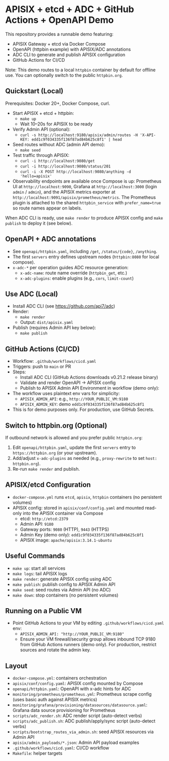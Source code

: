# APISIX + etcd + ADC + GitHub Actions + OpenAPI Demo

This repository provides a runnable demo featuring:

- APISIX Gateway + etcd via Docker Compose
- OpenAPI (httpbin example) with APISIX/ADC annotations
- ADC CLI to generate and publish APISIX configuration
- GitHub Actions for CI/CD

Note: This demo routes to a local `httpbin` container by default for offline use. You can optionally switch to the public `httpbin.org`.

## Quickstart (Local)

Prerequisites: Docker 20+, Docker Compose, curl.

- Start APISIX + etcd + httpbin:
  - `make up`
  - Wait 10–20s for APISIX to be ready
- Verify Admin API (optional):
  - `curl -s http://localhost:9180/apisix/admin/routes -H 'X-API-KEY: edd1c9f034335f136f87ad84b625c8f1' | head`
- Seed routes without ADC (admin API demo):
  - `make seed`
- Test traffic through APISIX:
  - `curl -i http://localhost:9080/get`
  - `curl -i http://localhost:9080/status/201`
  - `curl -i -X POST http://localhost:9080/anything -d 'hello=apisix'`
- Observability endpoints are available once Compose is up: Prometheus UI at `http://localhost:9090`, Grafana at `http://localhost:3000` (login `admin` / `admin`), and the APISIX metrics exporter at `http://localhost:9091/apisix/prometheus/metrics`. The Prometheus plugin is attached to the shared `httpbin_service` with `prefer_name=true` so route names appear on labels.

When ADC CLI is ready, use `make render` to produce APISIX config and `make publish` to deploy it (see below).

## OpenAPI + ADC annotations

- See `openapi/httpbin.yaml`, including `/get`, `/status/{code}`, `/anything`.
- The first `servers` entry defines upstream nodes (`httpbin:8080` for local compose).
- `x-adc-*` per operation guides ADC resource generation:
  - `x-adc-name`: route name override (`httpbin_get`, etc.)
  - `x-adc-plugins`: enable plugins (e.g., `cors`, `limit-count`)

## Use ADC (Local)

- Install ADC CLI (see https://github.com/api7/adc)
- Render:
  - `make render`
  - Output: `dist/apisix.yaml`
- Publish (requires Admin API key below):
  - `make publish`

## GitHub Actions (CI/CD)

- Workflow: `.github/workflows/cicd.yaml`
- Triggers: push to `main` or PR
- Steps:
  - Install ADC CLI (GitHub Actions downloads v0.21.2 release binary)
  - Validate and render OpenAPI → APISIX config
  - Publish to APISIX Admin API
Environment in workflow (demo only):
- The workflow uses plaintext env vars for simplicity:
  - `APISIX_ADMIN_API`: e.g., `http://YOUR_PUBLIC_VM:9180`
  - `APISIX_ADMIN_KEY`: demo `edd1c9f034335f136f87ad84b625c8f1`
- This is for demo purposes only. For production, use GitHub Secrets.

## Switch to httpbin.org (Optional)

If outbound network is allowed and you prefer public `httpbin.org`:

1. Edit `openapi/httpbin.yaml`, update the first `servers` entry to `https://httpbin.org` (or your upstream).
2. Add/adjust `x-adc-plugins` as needed (e.g., `proxy-rewrite` to set `host: httpbin.org`).
3. Re-run `make render` and publish.

## APISIX/etcd Configuration

- `docker-compose.yml` runs `etcd`, `apisix`, `httpbin` containers (no persistent volumes)
- APISIX config: stored in `apisix/conf/config.yaml` and mounted read-only into the APISIX container via Compose
  - etcd: `http://etcd:2379`
  - Admin API: `9180`
  - Gateway ports: `9080` (HTTP), `9443` (HTTPS)
  - Admin Key (demo only): `edd1c9f034335f136f87ad84b625c8f1`
  - APISIX image: `apache/apisix:3.14.1-ubuntu`

## Useful Commands

- `make up`: start all services
- `make logs`: tail APISIX logs
- `make render`: generate APISIX config using ADC
- `make publish`: publish config to APISIX Admin API
- `make seed`: seed routes via Admin API (no ADC)
- `make down`: stop containers (no persistent volumes)

## Running on a Public VM

- Point GitHub Actions to your VM by editing `.github/workflows/cicd.yaml` env:
  - `APISIX_ADMIN_API: "http://YOUR_PUBLIC_VM:9180"`
  - Ensure your VM firewall/security group allows inbound TCP 9180 from GitHub Actions runners (demo only). For production, restrict sources and rotate the admin key.

## Layout

- `docker-compose.yml`: containers orchestration
- `apisix/conf/config.yaml`: APISIX config mounted by Compose
- `openapi/httpbin.yaml`: OpenAPI with x-adc hints for ADC
- `monitoring/prometheus/prometheus.yml`: Prometheus scrape config (uses basic auth against APISIX metrics)
- `monitoring/grafana/provisioning/datasources/datasource.yaml`: Grafana data source provisioning for Prometheus
- `scripts/adc_render.sh`: ADC render script (auto-detect verbs)
- `scripts/adc_publish.sh`: ADC publish/apply/sync script (auto-detect verbs)
- `scripts/bootstrap_routes_via_admin.sh`: seed APISIX resources via Admin API
- `apisix/admin_payloads/*.json`: Admin API payload examples
- `.github/workflows/cicd.yaml`: CI/CD workflow
- `Makefile`: helper targets
